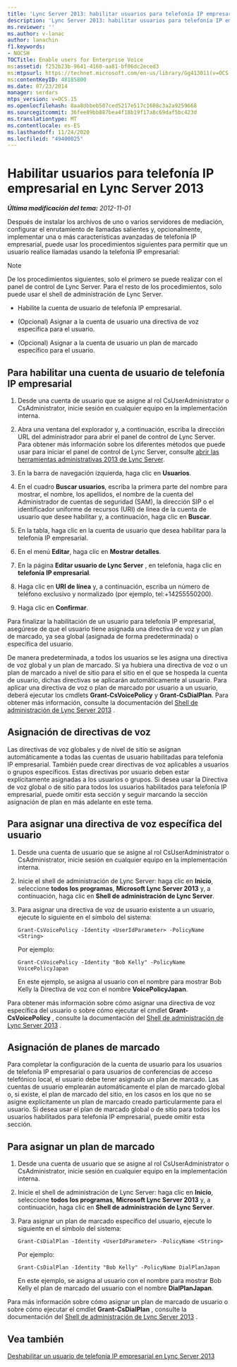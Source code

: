 ```yaml
---
title: 'Lync Server 2013: habilitar usuarios para telefonía IP empresarial'
description: 'Lync Server 2013: habilitar usuarios para telefonía IP empresarial.'
ms.reviewer: ''
ms.author: v-lanac
author: lanachin
f1.keywords:
- NOCSH
TOCTitle: Enable users for Enterprise Voice
ms:assetid: f252b23b-9641-4160-aa81-bf06dc2eced3
ms:mtpsurl: https://technet.microsoft.com/en-us/library/Gg413011(v=OCS.15)
ms:contentKeyID: 48185800
ms.date: 07/23/2014
manager: serdars
mtps_version: v=OCS.15
ms.openlocfilehash: 8aa8dbbeb507ced5217e517c1608c3a2a9259668
ms.sourcegitcommit: 36fee89bb887bea4f18b19f17a8c69daf5bc423d
ms.translationtype: MT
ms.contentlocale: es-ES
ms.lasthandoff: 11/24/2020
ms.locfileid: "49400025"
---
```

# <a name="enable-users-for-enterprise-voice-in-lync-server-2013"></a>Habilitar usuarios para telefonía IP empresarial en Lync Server 2013

<div data-xmlns="http://www.w3.org/1999/xhtml">

<div class="topic" data-xmlns="http://www.w3.org/1999/xhtml" data-msxsl="urn:schemas-microsoft-com:xslt" data-cs="https://msdn.microsoft.com/">

<div data-asp="https://msdn2.microsoft.com/asp">



</div>

<div id="mainSection">

<div id="mainBody">

<span> </span>

_**Última modificación del tema:** 2012-11-01_

Después de instalar los archivos de uno o varios servidores de mediación, configurar el enrutamiento de llamadas salientes y, opcionalmente, implementar una o más características avanzadas de telefonía IP empresarial, puede usar los procedimientos siguientes para permitir que un usuario realice llamadas usando la telefonía IP empresarial:

<div>


> [!NOTE]  
> De los procedimientos siguientes, solo el primero se puede realizar con el panel de control de Lync Server. Para el resto de los procedimientos, solo puede usar el shell de administración de Lync Server.



</div>

  - Habilite la cuenta de usuario de telefonía IP empresarial.

  - (Opcional) Asignar a la cuenta de usuario una directiva de voz específica para el usuario.

  - (Opcional) Asignar a la cuenta de usuario un plan de marcado específico para el usuario.

<div>

## <a name="to-enable-a-user-account-for-enterprise-voice"></a>Para habilitar una cuenta de usuario de telefonía IP empresarial

1.  Desde una cuenta de usuario que se asigne al rol CsUserAdministrator o CsAdministrator, inicie sesión en cualquier equipo en la implementación interna.

2.  Abra una ventana del explorador y, a continuación, escriba la dirección URL del administrador para abrir el panel de control de Lync Server. Para obtener más información sobre los diferentes métodos que puede usar para iniciar el panel de control de Lync Server, consulte [abrir las herramientas administrativas 2013 de Lync Server](lync-server-2013-open-lync-server-administrative-tools.md).

3.  En la barra de navegación izquierda, haga clic en **Usuarios**.

4.  En el cuadro **Buscar usuarios**, escriba la primera parte del nombre para mostrar, el nombre, los apellidos, el nombre de la cuenta del Administrador de cuentas de seguridad (SAM), la dirección SIP o el identificador uniforme de recursos (URI) de línea de la cuenta de usuario que desee habilitar y, a continuación, haga clic en **Buscar**.

5.  En la tabla, haga clic en la cuenta de usuario que desea habilitar para la telefonía IP empresarial.

6.  En el menú **Editar**, haga clic en **Mostrar detalles**.

7.  En la página **Editar usuario de Lync Server** , en telefonía, haga clic en **telefonía** **IP empresarial**.

8.  Haga clic en **URI de línea** y, a continuación, escriba un número de teléfono exclusivo y normalizado (por ejemplo, tel:+14255550200).

9.  Haga clic en **Confirmar**.

Para finalizar la habilitación de un usuario para telefonía IP empresarial, asegúrese de que el usuario tiene asignada una directiva de voz y un plan de marcado, ya sea global (asignada de forma predeterminada) o específica del usuario.

De manera predeterminada, a todos los usuarios se les asigna una directiva de voz global y un plan de marcado. Si ya hubiera una directiva de voz o un plan de marcado a nivel de sitio para el sitio en el que se hospeda la cuenta de usuario, dichas directivas se aplicarán automáticamente al usuario. Para aplicar una directiva de voz o plan de marcado por usuario a un usuario, deberá ejecutar los cmdlets **Grant-CsVoicePolicy** y **Grant-CsDialPlan**. Para obtener más información, consulte la documentación del [Shell de administración de Lync Server 2013](lync-server-2013-lync-server-management-shell.md) .

</div>

<div>

## <a name="voice-policy-assignment"></a>Asignación de directivas de voz

Las directivas de voz globales y de nivel de sitio se asignan automáticamente a todas las cuentas de usuario habilitadas para telefonía IP empresarial. También puede crear directivas de voz aplicables a usuarios o grupos específicos. Estas directivas por usuario deben estar explícitamente asignadas a los usuarios o grupos. Si desea usar la Directiva de voz global o de sitio para todos los usuarios habilitados para telefonía IP empresarial, puede omitir esta sección y seguir marcando la sección asignación de plan en más adelante en este tema.

<div>

## <a name="to-assign-a-user-specific-voice-policy"></a>Para asignar una directiva de voz específica del usuario

1.  Desde una cuenta de usuario que se asigne al rol CsUserAdministrator o CsAdministrator, inicie sesión en cualquier equipo en la implementación interna.

2.  Inicie el shell de administración de Lync Server: haga clic en **Inicio**, seleccione **todos los programas**, **Microsoft Lync Server 2013** y, a continuación, haga clic en **Shell de administración de Lync Server**.

3.  Para asignar una directiva de voz de usuario existente a un usuario, ejecute lo siguiente en el símbolo del sistema:
    
        Grant-CsVoicePolicy -Identity <UserIdParameter> -PolicyName <String>
    
    Por ejemplo:
    
        Grant-CsVoicePolicy -Identity "Bob Kelly" -PolicyName VoicePolicyJapan
    
    En este ejemplo, se asigna al usuario con el nombre para mostrar Bob Kelly la Directiva de voz con el nombre **VoicePolicyJapan**.

Para obtener más información sobre cómo asignar una directiva de voz específica del usuario o sobre cómo ejecutar el cmdlet **Grant-CsVoicePolicy** , consulte la documentación del [Shell de administración de Lync Server 2013](lync-server-2013-lync-server-management-shell.md) .

</div>

</div>

<span id="BKMK_DialPlanAssignment"></span>

<div>

## <a name="dial-plan-assignment"></a>Asignación de planes de marcado

Para completar la configuración de la cuenta de usuario para los usuarios de telefonía IP empresarial o para usuarios de conferencias de acceso telefónico local, el usuario debe tener asignado un plan de marcado. Las cuentas de usuario emplearán automáticamente el plan de marcado global o, si existe, el plan de marcado del sitio, en los casos en los que no se asigne explícitamente un plan de marcado creado particularmente para el usuario. Si desea usar el plan de marcado global o de sitio para todos los usuarios habilitados para telefonía IP empresarial, puede omitir esta sección.

<div>

## <a name="to-assign-a-dial-plan"></a>Para asignar un plan de marcado

1.  Desde una cuenta de usuario que se asigne al rol CsUserAdministrator o CsAdministrator, inicie sesión en cualquier equipo en la implementación interna.

2.  Inicie el shell de administración de Lync Server: haga clic en **Inicio**, seleccione **todos los programas**, **Microsoft Lync Server 2013** y, a continuación, haga clic en **Shell de administración de Lync Server**.

3.  Para asignar un plan de marcado específico del usuario, ejecute lo siguiente en el símbolo del sistema:
    
        Grant-CsDialPlan -Identity <UserIdParameter> -PolicyName <String>
    
    Por ejemplo:
    
        Grant-CsDialPlan -Identity "Bob Kelly" -PolicyName DialPlanJapan
    
    En este ejemplo, se asigna al usuario con el nombre para mostrar Bob Kelly el plan de marcado del usuario con el nombre **DialPlanJapan**.

Para más información sobre cómo asignar un plan de marcado de usuario o sobre cómo ejecutar el cmdlet **Grant-CsDialPlan** , consulte la documentación del [Shell de administración de Lync Server 2013](lync-server-2013-lync-server-management-shell.md) .

</div>

</div>

<div>

## <a name="see-also"></a>Vea también


[Deshabilitar un usuario de telefonía IP empresarial en Lync Server 2013](lync-server-2013-disable-a-user-for-enterprise-voice.md)  
  

</div>

</div>

<span> </span>

</div>

</div>

</div>

